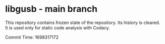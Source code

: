 # libgusb - main branch

This repository contains frozen state of the repository.
Its history is cleared. It is used only for static code
analysis with Codacy.

Commit Time: 1698317172